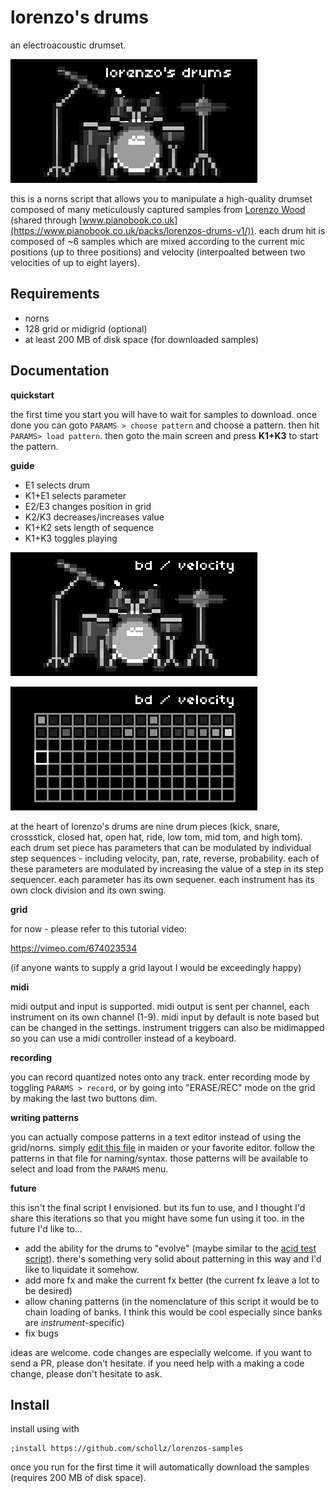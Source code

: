 # lorenzo's drums

an electroacoustic drumset.

![image](/img/150214610-62e945ed-bae6-44cf-b62a-e2ec63daad93.png)


this is a norns script that allows you to manipulate a high-quality drumset composed of many meticulously captured samples from [Lorenzo Wood](https://www.lorenzowoodmusic.com/)  (shared through [www.pianobook.co.uk](https://www.pianobook.co.uk/packs/lorenzos-drums-v1/)). each drum hit is composed of ~6 samples which are mixed according to the current mic positions (up to three positions) and velocity (interpoalted between two velocities of up to eight layers).


## Requirements

- norns
- 128 grid or midigrid (optional)
- at least 200 MB of disk space (for downloaded samples)

## Documentation

**quickstart**

the first time you start you will have to wait for samples to download. once done you can goto `PARAMS > choose pattern` and choose a pattern. then hit `PARAMS> load pattern`. then goto the main screen and press **K1+K3** to start the pattern.

**guide**

- E1 selects drum 
- K1+E1 selects parameter
- E2/E3 changes position in grid
- K2/K3 decreases/increases value
- K1+K2 sets length of sequence
- K1+K3 toggles playing

![image1](/img/150213784-14164b1e-f48f-47fe-903a-351484ec0def.png)

![image2](/img/150213789-cdaaab9c-9084-4c5d-857c-cb95744d9048.png)

at the heart of lorenzo's drums are nine drum pieces (kick, snare, crossstick, closed hat, open hat, ride, low tom, mid tom, and high tom). each drum set piece has parameters that can be modulated by individual step sequences - including velocity, pan, rate, reverse, probability. each of these parameters are modulated by increasing the value of a step in its step sequencer. each parameter has its own sequener. each instrument has its own clock division and its own swing.


**grid**

for now - please refer to this tutorial video:

https://vimeo.com/674023534

(if anyone wants to supply a grid layout I would be exceedingly happy)

**midi**

midi output and input is supported. midi output is sent per channel, each instrument on its own channel (1-9). midi input by default is note based but can be changed in the settings. instrument triggers can also be midimapped so you can use a midi controller instead of a keyboard.

**recording**

you can record quantized notes onto any track. enter recording mode by toggling `PARAMS > record`, or by going into "ERASE/REC" mode on the grid by making the last two buttons dim.

**writing patterns**

you can actually compose patterns in a text editor instead of using the grid/norns. simply [edit this file](https://github.com/schollz/lorenzos-drums/blob/main/lib/patterns.lua) in maiden or your favorite editor. follow the patterns in that file for naming/syntax. those patterns will be available to select and load from the `PARAMS` menu.

**future**

this isn't the final script I envisioned. but its fun to use, and I thought I'd share this iterations so that you might have some fun using it too. in the future I'd like to...

- add the ability for the drums to "evolve" (maybe similar to the [acid test script](https://llllllll.co/t/acid-test/52201)). there's something very solid about patterning in this way and I'd like to liquidate it somehow.
- add more fx and make the current fx better (the current fx leave a lot to be desired)
- allow chaning patterns (in the nomenclature of this script it would be to chain loading of banks. I think this would be cool especially since banks are *instrument*-specific)
- fix bugs

ideas are welcome. code changes are especially welcome. if you want to send a PR, please don't hesitate. if you need help with a making a code change, please don't hesitate to ask.

## Install

install using with

```
;install https://github.com/schollz/lorenzos-samples
```

once you run for the first time it will automatically download the samples (requires 200 MB of disk space).
